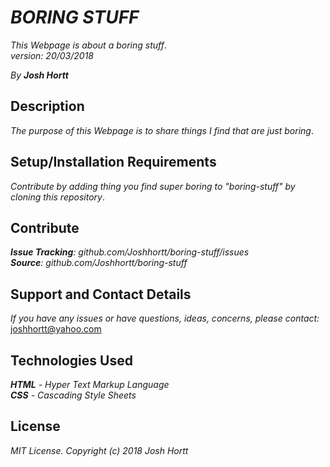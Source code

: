 # _BORING STUFF_

_This Webpage is about a boring stuff_.<br/>
_version: 20/03/2018_<br/>

_By **Josh Hortt**_

## Description

_The purpose of this Webpage is to share things I find that are just boring_.

## Setup/Installation Requirements

_Contribute by adding thing you find super boring to "boring-stuff" by cloning this repository_.

## Contribute

_**Issue Tracking**: github.com/Joshhortt/boring-stuff/issues_<br/>
_**Source**: github.com/Joshhortt/boring-stuff_

## Support and Contact Details

_If you have any issues or have questions, ideas, concerns, please contact:_ joshhortt@yahoo.com

## Technologies Used

_**HTML** - Hyper Text Markup Language_<br/>
_**CSS** - Cascading Style Sheets_

## License

*MIT License. Copyright (c) 2018 Josh Hortt*

